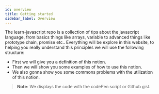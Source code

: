 ```yaml
---
id: overview
title: Getting started
sidebar_label: Overview
---
```

The learn-javascript repo is a collection of tips about the javascript language, from basics things like arrays, variable to advanced things like prototype chain, promise etc.. Everything will be explore in this website, to helping you really understand this principles we will use the following structure:

- First we will give you a definition of this notion.
- Then we will show you some examples of how to use this notion.
- We also gonna show you some commons problems with the utilization of this notion.

> **Note:** We displays the code with the codePen script or Github gist.